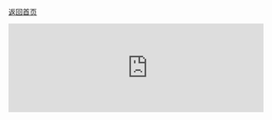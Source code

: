 [返回首页](/)

<div style="overflow-x: scroll;">
  <iframe
    src="https://carbon.now.sh/embed/Vexz4ndFziri1cSWSsIW"
    style="width: 550px; height: 176px; border:0; transform: scale(1); overflow:hidden;"
    sandbox="allow-scripts allow-same-origin">
  </iframe>
</div>
